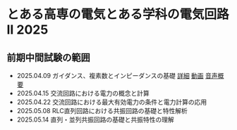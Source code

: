 # とある高専の電気とある学科の電気回路II 2025

## 前期中間試験の範囲
- 2025.04.09 ガイダンス、複素数とインピーダンスの基礎
    [詳細]() [動画](https://kosenjp.sharepoint.com/sites/039R73ESII/_layouts/15/embed.aspx?UniqueId=d04c620c-f40d-4ef4-91c7-2246e009207f&embed=%7B%22ust%22%3Atrue%2C%22hv%22%3A%22CopyEmbedCode%22%7D&referrer=StreamWebApp&referrerScenario=EmbedDialog.Create) [音声概要](https://kosenjp.sharepoint.com/sites/039R73ESII/_layouts/15/embed.aspx?UniqueId=96705804-0173-4cb8-ae4d-38094052f9a9&embed=%7B%22ust%22%3Atrue%2C%22hv%22%3A%22CopyEmbedCode%22%7D&referrer=StreamWebApp&referrerScenario=EmbedDialog.Create)
- 2025.04.15 交流回路における電力の概念と計算
- 2025.04.22 交流回路における最大有効電力の条件と電力計算の応用
- 2025.05.08 RLC直列回路における共振回路の基礎と特性解析
- 2025.05.14 直列・並列共振回路の基礎と共振特性の理解
